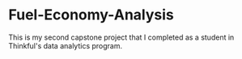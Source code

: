 # Fuel-Economy-Analysis
This is my second capstone project that I completed as a student in Thinkful's data analytics program.
